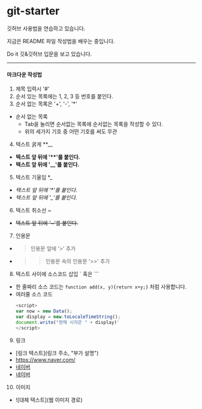 # git-starter
깃허브 사용법을 연습하고 있습니다.

지금은 README 파일 작성법을 배우는 중입니다.

Do it 깃&깃허브 입문을 보고 있습니다.

---

#### 마크다운 작성법
1. 제목 입력시 '#'
2. 순서 있는 목록에는 1, 2, 3 등 번호를 붙인다.
3. 순서 없는 목록은 '+', '-', '*'

+ 순서 없는 목록
  + Tab을 눌리면 순서없는 목록에 순서없는 목록을 작성할 수 있다. 
  + 위의 세가지 기호 중 어떤 기호를 써도 무관

4. 텍스트 굵게 **__
+ **텍스트 앞 뒤에 '\**'를 붙인다.**
+ __텍스트 앞 뒤에 '\__'를 붙인다.__

5. 텍스트 기울임 *_
+  *텍스트 앞 뒤에 '\*'를 붙인다.*
+  _텍스트 앞 뒤에 '\_'를 붙인다._

6. 텍스트 취소선 ~
+ ~~텍스트 앞 뒤에 '\~'를 붙인다.~~ 

7. 인용문
+ > 인용문 앞에 '>' 추가
+ >> 인용문 속의 인용문 '>>' 추가

8. 텍스트 사이에 소스코드 삽입 ` 혹은 ```
+ 한 줄짜리 소스 코드는 `function add(x, y){return x+y;}` 처럼 사용합니다.
+ 여러줄 소스 코드
  ```javascript
  <script>
  var now = new Data();
  var display = new.toLocaleTimeString();
  document.write("현재 시각은 " + display)'
  </script>
  ```
  
9. 링크
+ [링크 텍스트](링크 주소, "부가 설명")
+ <https://www.naver.com/>
+ [네이버](https://www.naver.com/)
+ [네이버](https://www.naver.com/, "검색 사이트")


10. 이미지
+ ![대체 텍스트](웹 이미지 경로)

